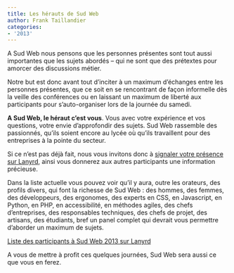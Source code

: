 ```yaml
---
title: Les hérauts de Sud Web
author: Frank Taillandier
categories:
- '2013'
---
```


A Sud Web nous pensons que les personnes présentes sont tout aussi importantes que les sujets abordés &#8211; qui ne sont que des prétextes pour amorcer des discussions métier.

Notre but est donc avant tout d&rsquo;inciter à un maximum d&rsquo;échanges entre les personnes présentes, que ce soit en se rencontrant de façon informelle dès la veille des conférences ou en laissant un maximum de liberté aux participants pour s&rsquo;auto-organiser lors de la journée du samedi.

**A Sud Web, le héraut c&rsquo;est vous**. Vous avec votre expérience et vos questions, votre envie d&rsquo;approfondir des sujets. Sud Web rassemble des passionnés, qu&rsquo;ils soient encore au lycée où qu&rsquo;ils travaillent pour des entreprises à la pointe du secteur.

Si ce n&rsquo;est pas déjà fait, nous vous invitons donc à [signaler votre présence sur Lanyrd][1], ainsi vous donnerez aux autres participants une information précieuse.

Dans la liste actuelle vous pouvez voir qu&rsquo;il y aura, outre les orateurs, des profils divers, qui font la richesse de Sud Web : des hommes, des femmes, des développeurs, des ergonomes, des experts en CSS, en Javascript, en Python, en PHP, en accessibilité, en méthodes agiles, des chefs d&rsquo;entreprises, des responsables techniques, des chefs de projet, des artisans, des étudiants, bref un panel complet qui devrait vous permettre d&rsquo;aborder un maximum de sujets.

<div class="lanyrd-target-participants">
  <a class="lanyrd-participants" href="http://lanyrd.com/2013/sudweb/attendees/" data-lanyrd-labels="" data-lanyrd-nolink="" data-lanyrd-nocss=""> Liste des participants à Sud Web 2013 sur Lanyrd<br /> </a>
</div>

A vous de mettre à profit ces quelques journées, Sud Web sera aussi ce que vous en ferez.

 [1]: http://lanyrd.com/2013/sudweb/attendees/
